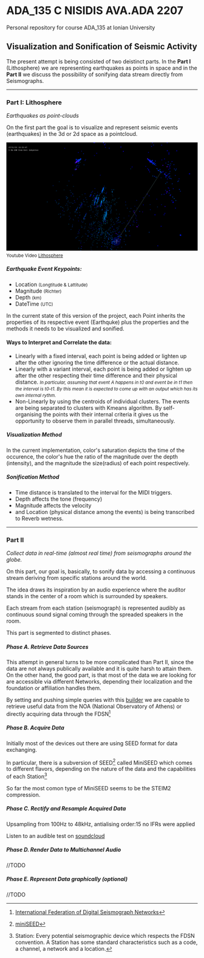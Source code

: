 # ADA_135 C NISIDIS AVA.ADA 2207
Personal repository for course ADA_135 at Ionian University

## Visualization and Sonification of Seismic Activity

The present attempt is being consisted of two deistinct parts.
In the <b>Part I</b> (Lithosphere) we are representing earthquakes as points in space and in the <b>Part II</b> we discuss the possibility of sonifying data stream directly from Seismographs.

***
### Part I: Lithosphere

<cite>Earthquakes as point-clouds</cite>

On the first part the goal is to visualize and represent seismic events (earthquakes) in the 3d or 2d space as a pointcloud.


[![Lithosphere Video on youtube](lithosphere_00.png)](https://youtu.be/JKl6PjuqT88)
<small>Youtube Video [Lithosphere](https://youtu.be/JKl6PjuqT88)</small>

##### Earthquake Event Keypoints:

- Location <small>(Longtitude & Lattitude)</small>
- Magnitude <small>(Richter)</small>
- Depth <small>(km)</small>
- DateTime <small>(UTC)</small>

In the current state of this version of the project, each Point inherits the properties of its respective event (Earthquke) plus the properties and the methods it needs to be visualized and sonified.

#### Ways to Interpret and Correlate the data:

- Linearly with a fixed interval, each point is being added or lighten up after the other ignoring the time difference or the actual distance.
- Linearly with a variant interval, each point is being added or lighten up after the other respecting their time difference and their physical distance.
  <small><i>In particular, assuming that event A happens in t0 and event be in t1 then the interval is t0-t1. By this mean it is expected to come up with an output which has its own internal rythm.</i></small>
- Non-Linearly by using the centroids of individual clusters. The events are being separated to clusters with Kmeans algorithm. By self-organising the points with their internal criteria it gives us the opportunity to observe them in parallel threads, simultaneously.


##### Visualization Method

In the current implementation, color's saturation depicts the time of the occurence, the color's hue the ratio of the magnitude over the depth (intensity), and the magnitude the size(radius) of each point respectively.

##### Sonification Method

- Time distance is translated to the interval for the MIDI triggers.
- Depth affects the tone (frequency)
- Magnitude affects the velocity
- and Location (physical distance among the events) is being transcribed to Reverb wetness.  


***
### Part II

<cite>Collect data in real-time (almost real time) from seismographs around the globe.</cite>

On this part, our goal is, basically, to sonify data by accessing a continuous stream deriving from specific stations around the world.

The idea draws its inspiration by an audio experience where the auditor stands in the center of a room which is surrounded by speakers.

Each stream from each station (seismograph) is represented audibly as continuous sound signal coming through the spreaded speakers in the room.


This part is segmented to distinct phases.

##### Phase A. Retrieve Data Sources

This attempt in general turns to be more complicated than Part II, since the data are not always publically available and it is quite harsh to attain them.
On the other hand, the good part, is that most of the data we are looking for are accessible via different Networks, depending their localization and the foundation or affiliation handles them.

By setting and pushing simple queries with this [builder](http://eida.gein.noa.gr/fdsnws/dataselect/1/builder) we are capable to retrieve useful data from the NOA (National Observatory of Athens) or directly acquiring data through the FDSN[^1]

##### Phase B. Acquire Data

Initially most of the devices out there are using SEED format for data exchanging. 

In particular, there is a subversion of SEED[^10] called MiniSEED which comes to different flavors, depending on the nature of the data and the capabilities of each Station[^5]

So far the most comon type of MiniSEED seems to be the STEIM2 compression. 

##### Phase C. Rectify and Resample Acquired Data

Upsampling from 100Hz to 48kHz, antialising order:15
no IFRs were applied

Listen to an audible test on [soundcloud](https://soundcloud.com/cnisidis/earthquake-stream)




##### Phase D. Render Data to Multichannel Audio
//TODO

##### Phase E. Represent Data graphically (optional)
//TODO








[^1]: [International Federation of Digital Seismograph Networks](http://www.fdsn.org/)
[^5]: Station: Every potential seismographic device which respects the FDSN convention. A Station has some standard characteristics such as a code, a channel, a network and a location.
[^10]: [miniSEED](https://ds.iris.edu/ds/nodes/dmc/data/formats/miniseed/)

